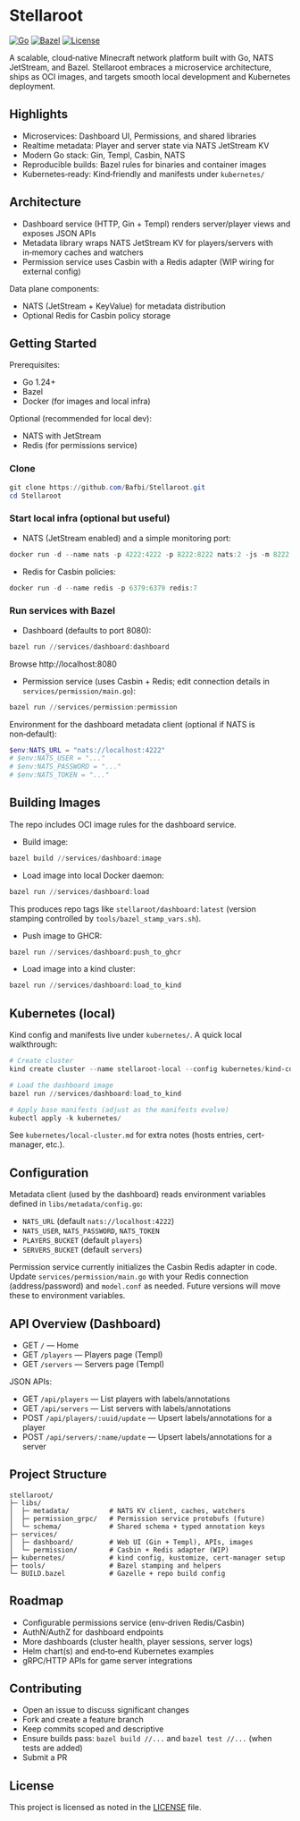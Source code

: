 # Stellaroot

[![Go](https://img.shields.io/badge/Go-1.24%2B-00ADD8?logo=go&logoColor=white)](go.mod)
[![Bazel](https://img.shields.io/badge/Bazel-Build-43A047?logo=bazel&logoColor=white)](BUILD.bazel)
[![License](https://img.shields.io/github/license/bafbi/stellaroot)](LICENSE)

A scalable, cloud‑native Minecraft network platform built with Go, NATS JetStream, and Bazel. Stellaroot embraces a microservice architecture, ships as OCI images, and targets smooth local development and Kubernetes deployment.


## Highlights

- Microservices: Dashboard UI, Permissions, and shared libraries
- Realtime metadata: Player and server state via NATS JetStream KV
- Modern Go stack: Gin, Templ, Casbin, NATS
- Reproducible builds: Bazel rules for binaries and container images
- Kubernetes‑ready: Kind‑friendly and manifests under `kubernetes/`


## Architecture

- Dashboard service (HTTP, Gin + Templ) renders server/player views and exposes JSON APIs
- Metadata library wraps NATS JetStream KV for players/servers with in‑memory caches and watchers
- Permission service uses Casbin with a Redis adapter (WIP wiring for external config)

Data plane components:
- NATS (JetStream + KeyValue) for metadata distribution
- Optional Redis for Casbin policy storage


## Getting Started

Prerequisites:
- Go 1.24+
- Bazel
- Docker (for images and local infra)

Optional (recommended for local dev):
- NATS with JetStream
- Redis (for permissions service)

### Clone

```powershell
git clone https://github.com/Bafbi/Stellaroot.git
cd Stellaroot
```

### Start local infra (optional but useful)

- NATS (JetStream enabled) and a simple monitoring port:
```powershell
docker run -d --name nats -p 4222:4222 -p 8222:8222 nats:2 -js -m 8222
```

- Redis for Casbin policies:
```powershell
docker run -d --name redis -p 6379:6379 redis:7
```

### Run services with Bazel

- Dashboard (defaults to port 8080):
```powershell
bazel run //services/dashboard:dashboard
```
Browse http://localhost:8080

- Permission service (uses Casbin + Redis; edit connection details in `services/permission/main.go`):
```powershell
bazel run //services/permission:permission
```

Environment for the dashboard metadata client (optional if NATS is non‑default):
```powershell
$env:NATS_URL = "nats://localhost:4222"
# $env:NATS_USER = "..."
# $env:NATS_PASSWORD = "..."
# $env:NATS_TOKEN = "..."
```


## Building Images

The repo includes OCI image rules for the dashboard service.

- Build image:
```powershell
bazel build //services/dashboard:image
```

- Load image into local Docker daemon:
```powershell
bazel run //services/dashboard:load
```
This produces repo tags like `stellaroot/dashboard:latest` (version stamping controlled by `tools/bazel_stamp_vars.sh`).

- Push image to GHCR:
```powershell
bazel run //services/dashboard:push_to_ghcr
```

- Load image into a kind cluster:
```powershell
bazel run //services/dashboard:load_to_kind
```


## Kubernetes (local)

Kind config and manifests live under `kubernetes/`. A quick local walkthrough:

```powershell
# Create cluster
kind create cluster --name stellaroot-local --config kubernetes/kind-config.yaml

# Load the dashboard image
bazel run //services/dashboard:load_to_kind

# Apply base manifests (adjust as the manifests evolve)
kubectl apply -k kubernetes/
```
See `kubernetes/local-cluster.md` for extra notes (hosts entries, cert-manager, etc.).


## Configuration

Metadata client (used by the dashboard) reads environment variables defined in `libs/metadata/config.go`:
- `NATS_URL` (default `nats://localhost:4222`)
- `NATS_USER`, `NATS_PASSWORD`, `NATS_TOKEN`
- `PLAYERS_BUCKET` (default `players`)
- `SERVERS_BUCKET` (default `servers`)

Permission service currently initializes the Casbin Redis adapter in code. Update `services/permission/main.go` with your Redis connection (address/password) and `model.conf` as needed. Future versions will move these to environment variables.


## API Overview (Dashboard)

- GET `/` — Home
- GET `/players` — Players page (Templ)
- GET `/servers` — Servers page (Templ)

JSON APIs:
- GET `/api/players` — List players with labels/annotations
- GET `/api/servers` — List servers with labels/annotations
- POST `/api/players/:uuid/update` — Upsert labels/annotations for a player
- POST `/api/servers/:name/update` — Upsert labels/annotations for a server


## Project Structure

```
stellaroot/
├─ libs/
│  ├─ metadata/          # NATS KV client, caches, watchers
│  ├─ permission_grpc/   # Permission service protobufs (future)
│  └─ schema/            # Shared schema + typed annotation keys
├─ services/
│  ├─ dashboard/         # Web UI (Gin + Templ), APIs, images
│  └─ permission/        # Casbin + Redis adapter (WIP)
├─ kubernetes/           # kind config, kustomize, cert-manager setup
├─ tools/                # Bazel stamping and helpers
└─ BUILD.bazel           # Gazelle + repo build config
```


## Roadmap

- Configurable permissions service (env‑driven Redis/Casbin)
- AuthN/AuthZ for dashboard endpoints
- More dashboards (cluster health, player sessions, server logs)
- Helm chart(s) and end‑to‑end Kubernetes examples
- gRPC/HTTP APIs for game server integrations


## Contributing

- Open an issue to discuss significant changes
- Fork and create a feature branch
- Keep commits scoped and descriptive
- Ensure builds pass: `bazel build //...` and `bazel test //...` (when tests are added)
- Submit a PR


## License

This project is licensed as noted in the [LICENSE](LICENSE) file.